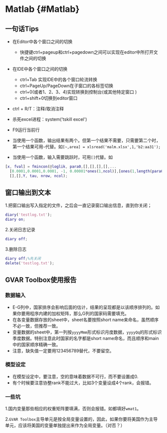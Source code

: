 

# Matlab {#Matlab}
## 一句话Tips
- 在Editor中各个窗口之间的切换 
  - 快捷键ctrl+pageup和ctrl+pagedown之间可以实现在editor中所打开文件之间的切换
- 在IDE中各个窗口之间的切换 
  - ctrl+Tab 实现IDE中的各个窗口轮流转换
  - ctrl+PageUp/PageDown在子窗口的各标签切换
  - ctrl+0(或者1、2、3、4)实现转换到控制台(或其他特定窗口 )
  - ctrl+shift+0切换到editor窗口

- ctrl + R/T：注释/取消注释
- 杀死excel进程：system('tskill excel')
- F9运行当前行
- 当使用一个函数，输出结果有两个。但第一个结果不需要，只需要第二个时，第一个结果可用`~`代替。如`[~,area] = xlsread('malm.xlsx',1,'b2:aa31');`
- 当使用一个函数，输入需要跳跃时，可用`[]`代替。如
```matlab
[x, fval] = fmincon(@loglik, para0,[],[],[],[],...
  [0.0001,0.0001,0.0001, -1, 0.00001*ones(1,ncol)],[ones(1,length(para0))],...
  [],[],Y, tau, nrow, ncol);
```
## 窗口输出到文本

  1.把窗口输出写入指定的文件，之后会一直记录窗口输出信息，直到你关闭；
```matlab
diary('testlog.txt');
diary on;
```
  2.关闭日志记录
```matlab
diary off;
```
  3.删除日志
```matlab
diary off;%先关闭
delete('testlog.txt');
```

## GVAR Toolbox使用报告
### 数据输入
- E-G列中，国家排序会影响后面的估计，结果的呈现都是以该顺序排列的。如果你要用程序内建的加权矩阵，那么G列的国家码需要填充。
- 在各变量数据存放的sheet中，sheet名要按照short name来命名，虽然顺序不必一致，但推荐一致。
- 变量数据的sheet中，第一列按`yyyyMmm`形式标识月度数据，`yyyyQq`的形式标识季度数据。特别注意此时国家的名字都是short name命名，而且顺序和main中的国家顺序精确一致。
- 注意，缺失值一定要用123456789替代，不要留空。

### 模型设定
- 在模型设定中，要注意，空的意味着数据不可行，而不要设置成0.
- 有个时候要注意协整rank不能过大，比如3个变量设成4个rank，会报错。

### 一些坑
1.国内变量那些相应的权重矩阵要填满，否则会报错。如都填好`wmat1`。

2.`GVAR Toolbox`主导单元是按全局变量设置的，因此，如果你要将美国作为主导单元，应该将美国的变量单独提出来作为全局变量。（对否？）
